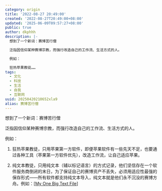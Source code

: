 ```yaml
---
category: origin
title: '2022-08-27 20:49:00'
created: '2022-08-27T20:49:00+08:00'
updated: '2025-06-09T09:57:27+08:00'
public: true
author: dkphhh
description: |-
  想到了一个新词：赛博苦行僧

  泛指因信仰某种赛博宗教，而强行改造自己的工作流、生活方式的人。

  例如：

  狂热苹果教徒……
tags:
  - 文化
  - 科技
  - 生活
  - 自我
  - 互联网
uuid: 20250420210652xla9
alias: 赛博苦行僧
---
```


想到了一个新词：赛博苦行僧

泛指因信仰某种赛博宗教，而强行改造自己的工作流、生活方式的人。

例如：

1. 狂热苹果教徒，只用苹果第一方软件，即便苹果软件有一些先天不足，也要通过各种工具（苹果第一方软件优先），改造工作流，让自己适应苹果。

2. 纯文本教徒，只用纯文本（辅以标记语言）的方式记录，他们坚信存在一个软件服务商倒闭的末日，为了保证自己的赛博资产不丢失，必须用适应性最强的保存形式——所有软件都支持纯文本导入，纯文本就是他们永不沉没的赛博方舟。例如：[[My One Big Text File]]

[//begin]: # "Autogenerated link references for markdown compatibility"
[My One Big Text File]: <../reading/My One Big Text File> "My One Big Text File"
[//end]: # "Autogenerated link references"
